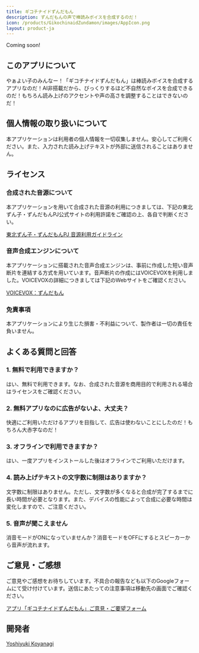 ```yaml
---
title: ギコチナイドずんだもん
description: ずんだもんの声で棒読みボイスを合成するのだ！
icon: /products/GikochinaidZundamon/images/AppIcon.png
layout: product-ja
---
```

Coming soon!

## このアプリについて

やぁよい子のみんなー！「ギコチナイドずんだもん」は棒読みボイスを合成するアプリなのだ！AI非搭載だから、びっくりするほど不自然なボイスを合成できるのだ！もちろん読み上げのアクセントや声の高さを調整することはできないのだ！

## 個人情報の取り扱いについて

本アプリケーションは利用者の個人情報を一切収集しません。安心してご利用ください。また、入力された読み上げテキストが外部に送信されることはありません。

## ライセンス

### 合成された音源について

本アプリケーションを用いて合成された音源の利用につきましては、下記の東北ずん子・ずんだもんPJ公式サイトの利用許諾をご確認の上、各自で判断ください。

[東北ずん子・ずんだもんPJ 音源利用ガイドライン](https://zunko.jp/con_ongen_kiyaku.html)

### 音声合成エンジンについて

本アプリケーションに搭載された音声合成エンジンは、事前に作成した短い音声断片を連結する方式を用いています。音声断片の作成にはVOICEVOXを利用しました。VOICEVOXの詳細につきましては下記のWebサイトをご確認ください。

[VOICEVOX：ずんだもん](https://voicevox.hiroshiba.jp/product/zundamon/)

### 免責事項

本アプリケーションにより生じた損害・不利益について、製作者は一切の責任を負いません。

## よくある質問と回答

### 1. 無料で利用できますか？

はい、無料で利用できます。なお、合成された音源を商用目的で利用される場合はライセンスをご確認ください。

### 2. 無料アプリなのに広告がないよ、大丈夫？

快適にご利用いただけるアプリを目指して、広告は使わないことにしたのだ！もちろん大赤字なのだ！

### 3. オフラインで利用できますか？

はい、一度アプリをインストールした後はオフラインでご利用いただけます。

### 4. 読み上げテキストの文字数に制限はありますか？

文字数に制限はありません。ただし、文字数が多くなると合成が完了するまでに長い時間が必要となります。また、デバイスの性能によって合成に必要な時間は変化しますので、ご注意ください。

### 5. 音声が聞こえません

消音モードがONになっていませんか？消音モードをOFFにするとスピーカーから音声が流れます。

## ご意見・ご感想

ご意見やご感想をお待ちしています。不具合の報告なども以下のGoogleフォームにて受け付けています。送信にあたっての注意事項は移動先の画面でご確認ください。

[アプリ「ギコチナイドずんだもん」ご意見・ご要望フォーム](https://docs.google.com/forms/d/e/1FAIpQLScRXtKoEIeuAWpsFVotbYZbLMbMI9k3nj05HqNQoJ6JGdfi6A/viewform?usp=sf_link)

## 開発者

[Yoshiyuki Koyanagi](https://github.com/moutend)
